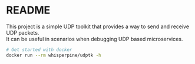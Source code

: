 # README

This project is a simple UDP toolkit that provides a way to send and receive UDP packets.\
It can be useful in scenarios when debugging UDP based microservices.

```sh
# Get started with docker
docker run --rm whisperpine/udptk -h
```
